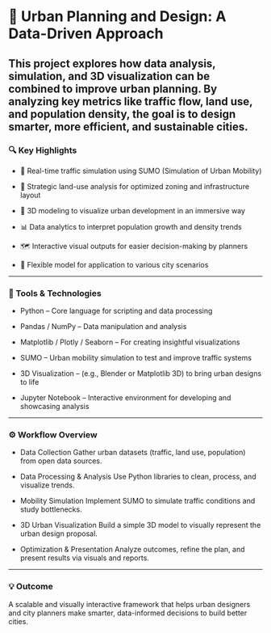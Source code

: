 # 🌆 Urban Planning and Design: A Data-Driven Approach
This project explores how data analysis, simulation, and 3D visualization can be combined to improve urban planning. By analyzing key metrics like traffic flow, land use, and population density, the goal is to design smarter, more efficient, and sustainable cities.
------------------------------------------------
### 🔍 Key Highlights
- 📌 Real-time traffic simulation using SUMO (Simulation of Urban Mobility)

- 🧭 Strategic land-use analysis for optimized zoning and infrastructure layout

- 🧱 3D modeling to visualize urban development in an immersive way

- 📊 Data analytics to interpret population growth and density trends

- 🗺️ Interactive visual outputs for easier decision-making by planners

- 🔁 Flexible model for application to various city scenarios
------------------------------------------------
### 🧰 Tools & Technologies
- Python – Core language for scripting and data processing

- Pandas / NumPy – Data manipulation and analysis

- Matplotlib / Plotly / Seaborn – For creating insightful visualizations

- SUMO – Urban mobility simulation to test and improve traffic systems

- 3D Visualization – (e.g., Blender or Matplotlib 3D) to bring urban designs to life

- Jupyter Notebook – Interactive environment for developing and showcasing analysis
------------------------------------------------
### ⚙️ Workflow Overview
- Data Collection
Gather urban datasets (traffic, land use, population) from open data sources.

- Data Processing & Analysis
Use Python libraries to clean, process, and visualize trends.

- Mobility Simulation
Implement SUMO to simulate traffic conditions and study bottlenecks.

- 3D Urban Visualization
Build a simple 3D model to visually represent the urban design proposal.

- Optimization & Presentation
Analyze outcomes, refine the plan, and present results via visuals and reports.
------------------------------------------------
### 💡 Outcome
A scalable and visually interactive framework that helps urban designers and city planners make smarter, data-informed decisions to build better cities.